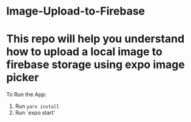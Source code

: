 # Image-Upload-to-Firebase
# This repo will help you understand how to upload a local image to firebase storage using expo image picker
To Run the App:
1. Run `yarn install`
2. Run `expo start'
